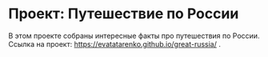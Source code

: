 # Проект: Путешествие по России

В этом проекте собраны интересные факты про путешествия по России. 
Ссылка на проект: https://evatatarenko.github.io/great-russia/ .
